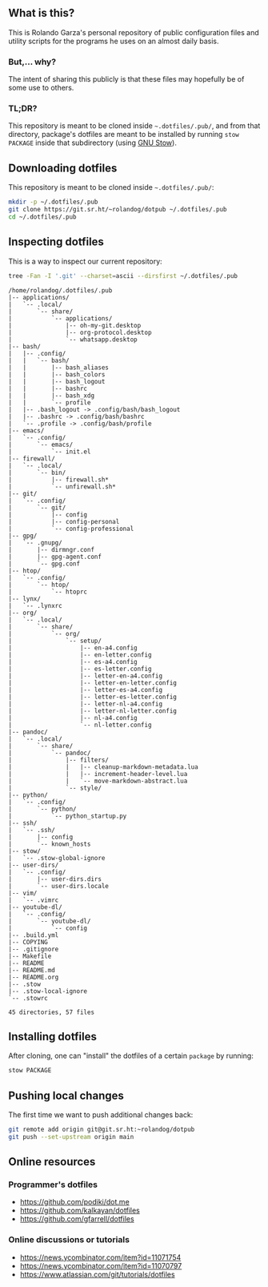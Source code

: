 ## What is this?

This is Rolando Garza's personal repository of public configuration
files and utility scripts for the programs he uses on an almost daily
basis.

### But,... why?

The intent of sharing this publicly is that these files may
hopefully be of some use to others.

### TL;DR?

This repository is meant to be cloned inside `~.dotfiles/.pub/`, and
from that directory, package's dotfiles are meant to be installed by
running `stow PACKAGE` inside that subdirectory (using [GNU Stow](https://www.gnu.org/software/stow/manual/stow.html)).

## Downloading dotfiles

This repository is meant to be cloned inside `~.dotfiles/.pub/`:

``` bash
mkdir -p ~/.dotfiles/.pub
git clone https://git.sr.ht/~rolandog/dotpub ~/.dotfiles/.pub
cd ~/.dotfiles/.pub
```

## Inspecting dotfiles

This is a way to inspect our current repository:

``` bash
tree -Fan -I '.git' --charset=ascii --dirsfirst ~/.dotfiles/.pub
```

``` text
/home/rolandog/.dotfiles/.pub
|-- applications/
|   `-- .local/
|       `-- share/
|           `-- applications/
|               |-- oh-my-git.desktop
|               |-- org-protocol.desktop
|               `-- whatsapp.desktop
|-- bash/
|   |-- .config/
|   |   `-- bash/
|   |       |-- bash_aliases
|   |       |-- bash_colors
|   |       |-- bash_logout
|   |       |-- bashrc
|   |       |-- bash_xdg
|   |       `-- profile
|   |-- .bash_logout -> .config/bash/bash_logout
|   |-- .bashrc -> .config/bash/bashrc
|   `-- .profile -> .config/bash/profile
|-- emacs/
|   `-- .config/
|       `-- emacs/
|           `-- init.el
|-- firewall/
|   `-- .local/
|       `-- bin/
|           |-- firewall.sh*
|           `-- unfirewall.sh*
|-- git/
|   `-- .config/
|       `-- git/
|           |-- config
|           |-- config-personal
|           `-- config-professional
|-- gpg/
|   `-- .gnupg/
|       |-- dirmngr.conf
|       |-- gpg-agent.conf
|       `-- gpg.conf
|-- htop/
|   `-- .config/
|       `-- htop/
|           `-- htoprc
|-- lynx/
|   `-- .lynxrc
|-- org/
|   `-- .local/
|       `-- share/
|           `-- org/
|               `-- setup/
|                   |-- en-a4.config
|                   |-- en-letter.config
|                   |-- es-a4.config
|                   |-- es-letter.config
|                   |-- letter-en-a4.config
|                   |-- letter-en-letter.config
|                   |-- letter-es-a4.config
|                   |-- letter-es-letter.config
|                   |-- letter-nl-a4.config
|                   |-- letter-nl-letter.config
|                   |-- nl-a4.config
|                   `-- nl-letter.config
|-- pandoc/
|   `-- .local/
|       `-- share/
|           `-- pandoc/
|               |-- filters/
|               |   |-- cleanup-markdown-metadata.lua
|               |   |-- increment-header-level.lua
|               |   `-- move-markdown-abstract.lua
|               `-- style/
|-- python/
|   `-- .config/
|       `-- python/
|           `-- python_startup.py
|-- ssh/
|   `-- .ssh/
|       |-- config
|       `-- known_hosts
|-- stow/
|   `-- .stow-global-ignore
|-- user-dirs/
|   `-- .config/
|       |-- user-dirs.dirs
|       `-- user-dirs.locale
|-- vim/
|   `-- .vimrc
|-- youtube-dl/
|   `-- .config/
|       `-- youtube-dl/
|           `-- config
|-- .build.yml
|-- COPYING
|-- .gitignore
|-- Makefile
|-- README
|-- README.md
|-- README.org
|-- .stow
|-- .stow-local-ignore
`-- .stowrc

45 directories, 57 files
```

## Installing dotfiles

After cloning, one can "install" the dotfiles of a certain `package`
by running:

``` bash
stow PACKAGE
```

## Pushing local changes

The first time we want to push additional changes back:

``` bash
git remote add origin git@git.sr.ht:~rolandog/dotpub
git push --set-upstream origin main
```

## Online resources

### Programmer's dotfiles

  - <https://github.com/podiki/dot.me>
  - <https://github.com/kalkayan/dotfiles>
  - <https://github.com/gfarrell/dotfiles>

### Online discussions or tutorials

  - <https://news.ycombinator.com/item?id=11071754>
  - <https://news.ycombinator.com/item?id=11070797>
  - <https://www.atlassian.com/git/tutorials/dotfiles>
